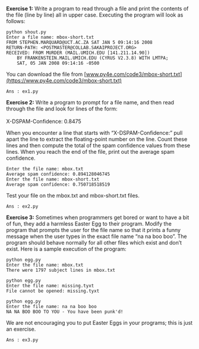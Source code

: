 **Exercise 1:** Write a program to read through a file and print the contents of the file (line by line) all in upper case. Executing the program will look as follows:  

	python shout.py  
	Enter a file name: mbox-short.txt  
	FROM STEPHEN.MARQUARD@UCT.AC.ZA SAT JAN 5 09:14:16 2008
	RETURN-PATH: <POSTMASTER@COLLAB.SAKAIPROJECT.ORG>
	RECEIVED: FROM MURDER (MAIL.UMICH.EDU [141.211.14.90])
		BY FRANKENSTEIN.MAIL.UMICH.EDU (CYRUS V2.3.8) WITH LMTPA;
		SAT, 05 JAN 2008 09:14:16 -0500

You can download the file from [www.py4e.com/code3/mbox-short.txt](https://www.py4e.com/code3/mbox-short.txt)

	Ans : ex1.py

**Exercise 2:** Write a program to prompt for a file name, and then read through the file and look for lines of the form:  
&nbsp;  
X-DSPAM-Confidence: 0.8475  

When you encounter a line that starts with “X-DSPAM-Confidence:” pull apart the line to extract the floating-point number on the line. Count these lines and then compute the total of the spam confidence values from these lines. When you reach the end of the file, print out the average spam confidence.  

	Enter the file name: mbox.txt
	Average spam confidence: 0.894128046745
	Enter the file name: mbox-short.txt
	Average spam confidence: 0.750718518519

Test your file on the mbox.txt and mbox-short.txt files.  

	Ans : ex2.py

**Exercise 3:** Sometimes when programmers get bored or want to have a bit of fun, they add a harmless Easter Egg to their program. Modify the program that prompts the user for the file name so that it prints a funny message when the user types in the exact file name “na na boo boo”. The program should behave normally for all other files which exist and don’t exist. Here is a sample execution of the program:  
	
	python egg.py
	Enter the file name: mbox.txt
	There were 1797 subject lines in mbox.txt
	
	python egg.py
	Enter the file name: missing.tyxt
	File cannot be opened: missing.tyxt

	python egg.py
	Enter the file name: na na boo boo
	NA NA BOO BOO TO YOU - You have been punk'd!

We are not encouraging you to put Easter Eggs in your programs; this is just an exercise.  

	Ans : ex3.py